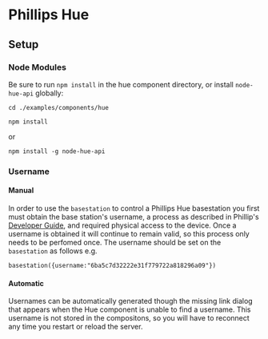 # Phillips Hue 

## Setup

### Node Modules

Be sure to run `npm install` in the hue component directory, or install `node-hue-api` globally:

    cd ./examples/components/hue
    
    npm install
    
or
    
    npm install -g node-hue-api

### Username

#### Manual

In order to use the `basestation` to control a Phillips Hue basestation you first must obtain the base station's 
username, a process as described in Phillip's [Developer Guide](http://www.developers.meethue.com/documentation/getting-started),
and required physical access to the device.  Once a username is obtained it will continue to remain valid, so this process
only needs to be perfomed once.  The username should be set on the `basestation` as follows e.g.

    basestation({username:"6ba5c7d32222e31f779722a818296a09"})

#### Automatic

Usernames can be automatically generated though the missing link dialog that appears when the Hue component is unable to 
find a username.  This username is not stored in the compositons, so you will have to reconnect any time you restart
or reload the server.


